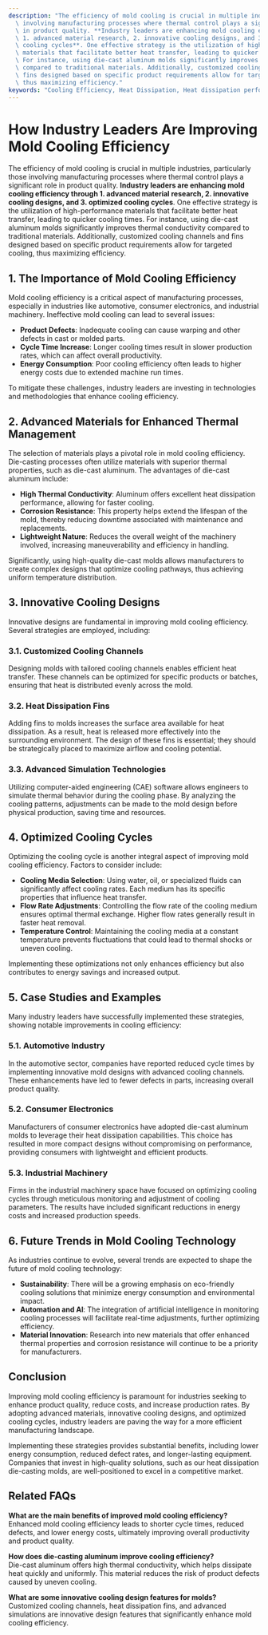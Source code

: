 ```yaml
---
description: "The efficiency of mold cooling is crucial in multiple industries, particularly those\
  \ involving manufacturing processes where thermal control plays a significant role\
  \ in product quality. **Industry leaders are enhancing mold cooling efficiency through\
  \ 1. advanced material research, 2. innovative cooling designs, and 3. optimized\
  \ cooling cycles**. One effective strategy is the utilization of high-performance\
  \ materials that facilitate better heat transfer, leading to quicker cooling times.\
  \ For instance, using die-cast aluminum molds significantly improves thermal conductivity\
  \ compared to traditional materials. Additionally, customized cooling channels and\
  \ fins designed based on specific product requirements allow for targeted cooling,\
  \ thus maximizing efficiency."
keywords: "Cooling Efficiency, Heat Dissipation, Heat dissipation performance, Die casting process"
---
```

# How Industry Leaders Are Improving Mold Cooling Efficiency

The efficiency of mold cooling is crucial in multiple industries, particularly those involving manufacturing processes where thermal control plays a significant role in product quality. **Industry leaders are enhancing mold cooling efficiency through 1. advanced material research, 2. innovative cooling designs, and 3. optimized cooling cycles**. One effective strategy is the utilization of high-performance materials that facilitate better heat transfer, leading to quicker cooling times. For instance, using die-cast aluminum molds significantly improves thermal conductivity compared to traditional materials. Additionally, customized cooling channels and fins designed based on specific product requirements allow for targeted cooling, thus maximizing efficiency.

## 1. The Importance of Mold Cooling Efficiency

Mold cooling efficiency is a critical aspect of manufacturing processes, especially in industries like automotive, consumer electronics, and industrial machinery. Ineffective mold cooling can lead to several issues:

- **Product Defects**: Inadequate cooling can cause warping and other defects in cast or molded parts.
- **Cycle Time Increase**: Longer cooling times result in slower production rates, which can affect overall productivity.
- **Energy Consumption**: Poor cooling efficiency often leads to higher energy costs due to extended machine run times.

To mitigate these challenges, industry leaders are investing in technologies and methodologies that enhance cooling efficiency.

## 2. Advanced Materials for Enhanced Thermal Management

The selection of materials plays a pivotal role in mold cooling efficiency. Die-casting processes often utilize materials with superior thermal properties, such as die-cast aluminum. The advantages of die-cast aluminum include:

- **High Thermal Conductivity**: Aluminum offers excellent heat dissipation performance, allowing for faster cooling.
- **Corrosion Resistance**: This property helps extend the lifespan of the mold, thereby reducing downtime associated with maintenance and replacements.
- **Lightweight Nature**: Reduces the overall weight of the machinery involved, increasing maneuverability and efficiency in handling.

Significantly, using high-quality die-cast molds allows manufacturers to create complex designs that optimize cooling pathways, thus achieving uniform temperature distribution.

## 3. Innovative Cooling Designs

Innovative designs are fundamental in improving mold cooling efficiency. Several strategies are employed, including:

### 3.1. Customized Cooling Channels

Designing molds with tailored cooling channels enables efficient heat transfer. These channels can be optimized for specific products or batches, ensuring that heat is distributed evenly across the mold. 

### 3.2. Heat Dissipation Fins

Adding fins to molds increases the surface area available for heat dissipation. As a result, heat is released more effectively into the surrounding environment. The design of these fins is essential; they should be strategically placed to maximize airflow and cooling potential.

### 3.3. Advanced Simulation Technologies

Utilizing computer-aided engineering (CAE) software allows engineers to simulate thermal behavior during the cooling phase. By analyzing the cooling patterns, adjustments can be made to the mold design before physical production, saving time and resources.

## 4. Optimized Cooling Cycles

Optimizing the cooling cycle is another integral aspect of improving mold cooling efficiency. Factors to consider include:

- **Cooling Media Selection**: Using water, oil, or specialized fluids can significantly affect cooling rates. Each medium has its specific properties that influence heat transfer.
- **Flow Rate Adjustments**: Controlling the flow rate of the cooling medium ensures optimal thermal exchange. Higher flow rates generally result in faster heat removal.
- **Temperature Control**: Maintaining the cooling media at a constant temperature prevents fluctuations that could lead to thermal shocks or uneven cooling.

Implementing these optimizations not only enhances efficiency but also contributes to energy savings and increased output.

## 5. Case Studies and Examples

Many industry leaders have successfully implemented these strategies, showing notable improvements in cooling efficiency:

### 5.1. Automotive Industry

In the automotive sector, companies have reported reduced cycle times by implementing innovative mold designs with advanced cooling channels. These enhancements have led to fewer defects in parts, increasing overall product quality.

### 5.2. Consumer Electronics

Manufacturers of consumer electronics have adopted die-cast aluminum molds to leverage their heat dissipation capabilities. This choice has resulted in more compact designs without compromising on performance, providing consumers with lightweight and efficient products.

### 5.3. Industrial Machinery

Firms in the industrial machinery space have focused on optimizing cooling cycles through meticulous monitoring and adjustment of cooling parameters. The results have included significant reductions in energy costs and increased production speeds.

## 6. Future Trends in Mold Cooling Technology

As industries continue to evolve, several trends are expected to shape the future of mold cooling technology:

- **Sustainability**: There will be a growing emphasis on eco-friendly cooling solutions that minimize energy consumption and environmental impact.
- **Automation and AI**: The integration of artificial intelligence in monitoring cooling processes will facilitate real-time adjustments, further optimizing efficiency.
- **Material Innovation**: Research into new materials that offer enhanced thermal properties and corrosion resistance will continue to be a priority for manufacturers.

## Conclusion

Improving mold cooling efficiency is paramount for industries seeking to enhance product quality, reduce costs, and increase production rates. By adopting advanced materials, innovative cooling designs, and optimized cooling cycles, industry leaders are paving the way for a more efficient manufacturing landscape. 

Implementing these strategies provides substantial benefits, including lower energy consumption, reduced defect rates, and longer-lasting equipment. Companies that invest in high-quality solutions, such as our heat dissipation die-casting molds, are well-positioned to excel in a competitive market.

## Related FAQs

**What are the main benefits of improved mold cooling efficiency?**  
Enhanced mold cooling efficiency leads to shorter cycle times, reduced defects, and lower energy costs, ultimately improving overall productivity and product quality.

**How does die-casting aluminum improve cooling efficiency?**  
Die-cast aluminum offers high thermal conductivity, which helps dissipate heat quickly and uniformly. This material reduces the risk of product defects caused by uneven cooling.

**What are some innovative cooling design features for molds?**  
Customized cooling channels, heat dissipation fins, and advanced simulations are innovative design features that significantly enhance mold cooling efficiency.
